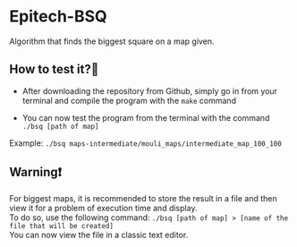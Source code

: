# Epitech-BSQ
Algorithm that finds the biggest square on a map given.

## How to test it?🤔
- After downloading the repository from Github, simply go in from your
terminal and compile the program with the `make` command

- You can now test the program from the terminal with the
command `./bsq [path of map]`

Example: `./bsq maps-intermediate/mouli_maps/intermediate_map_100_100`

## Warning❗
For biggest maps, it is recommended to store the result in a file and
then view it for a problem of execution time and display.</br>
To do so, use the following command:
`./bsq [path of map] > [name of the file that will be created]`</br>
You can now view the file in a classic text editor.
